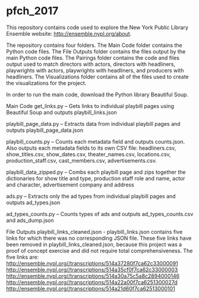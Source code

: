 # pfch_2017

This repository contains code used to explore the New York Public Library Ensemble website: http://ensemble.nypl.org/about.

The repository contains four folders. The Main Code folder contains the Python code files. The File Outputs folder contains the files output by the main Python code files. The Pairings folder contains the code and files output used to match directors with actors, directors with headliners, playwrights with actors, playwrights with headliners, and producers with headliners. The Visualizations folder contains all of the files used to create the visualizations for the project.

In order to run the main code, download the Python library Beautiful Soup.

Main Code
get_links.py – Gets links to individual playbill pages using Beautiful Soup and outputs playbill_links.json

playbill_page_data.py – Extracts data from individual playbill pages and outputs playbill_page_data.json

playbill_counts.py – Counts each metadata field and outputs counts.json. Also outputs each metadata fields to its own CSV file: headliners.csv, show_titles.csv, show_dates.csv, theater_names.csv, locations.csv, production_staff.csv, cast_members.csv, advertisements.csv.

playbill_data_zipped.py – Combs each playbill page and zips together the dictionaries for show title and type, production staff role and name, actor and character, advertisement company and address

ads.py – Extracts only the ad types from individual playbill pages and outputs ad_types.json

ad_types_counts.py – Counts types of ads and outputs ad_types_counts.csv and ads_dump.json

File Outputs
playbill_links_cleaned.json - playbill_links.json contains five links for which there was no corresponding JSON file. These five links have been removed in playbill_links_cleaned.json, because this project was a proof of concept exercise and did not require total comprehensiveness. The five links are: http://ensemble.nypl.org//transcriptions/514a37280f7ca62c33000091
http://ensemble.nypl.org//transcriptions/514a35cf0f7ca62c33000003
http://ensemble.nypl.org//transcriptions/514a30a75c5a8c2894000146
http://ensemble.nypl.org//transcriptions/514a22a00f7ca6251300027d
http://ensemble.nypl.org//transcriptions/514a21d60f7ca62513000101
